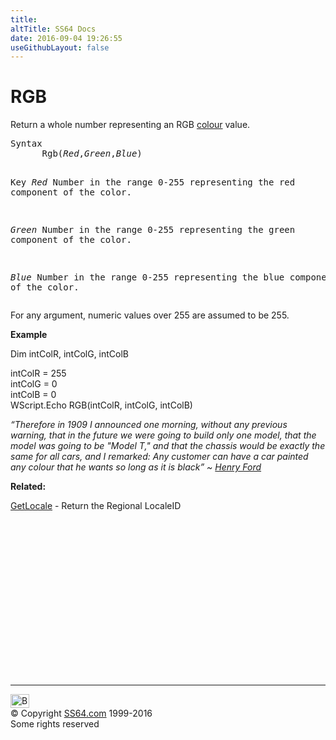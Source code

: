```yaml
---
title:
altTitle: SS64 Docs
date: 2016-09-04 19:26:55
useGithubLayout: false
---
```

<!-- #BeginLibraryItem "/Library/head_vb.lbi" --><!-- #EndLibraryItem --><h1>RGB</h1> 
<p> Return a whole number representing an RGB <a href="../colour.html">colour</a> value. </p>
<pre>Syntax
      Rgb(<i>Red</i>,<i>Green</i>,<i>Blue</i>)

Key
   <i>Red</i>    Number in the range 0-255 representing the red component of the color.

   <i>Green</i>  Number in the range 0-255 representing the green component of the color.

   <i>Blue</i>   Number in the range 0-255 representing the blue component of the color.</pre>
<p>For any argument, numeric values over 255 are assumed to be 255.</p>
<p><b>Example</b></p>
<p class="code">Dim intColR, intColG, intColB </p>
<p class="code">intColR = 255 <br>
intColG = 0<br>
intColB = 0 <br>
WScript.Echo RGB(intColR, intColG, intColB)</p>
<p class="quote"><i>“Therefore in 1909 I announced one morning, without any previous warning, that in the future we were going to build only one model, that the model was going to be "Model T," and that the chassis would be exactly the same for all cars, and I remarked: Any customer can have a car painted any colour that he wants so long as it is black” ~ <a href="http://www.gutenberg.org/dirs/etext05/hnfrd10.txt">Henry Ford</a></i></p>
<p><b>Related:</b></p>
<p><a href="getlocale.html">GetLocale</a> -  Return the Regional LocaleID</p><!-- #BeginLibraryItem "/Library/foot_vb.lbi" --><p>
<!-- VB300 -->
<ins class="adsbygoogle" style="display:inline-block;width:300px;height:250px" data-ad-client="ca-pub-6140977852749469" data-ad-slot="1683739502"></ins>
<script>
(adsbygoogle = window.adsbygoogle || []).push({});
</script></p>
<hr>
<div id="bl" class="footer"><a href="rgb.html#"><img src="../images/top.png" width="30" height="22" alt="Back to the Top"></a></div>
<div id="br" class="footer, tagline">© Copyright <a href="../index.html">SS64.com</a> 1999-2016<br>
Some rights reserved</div><!-- #EndLibraryItem -->

